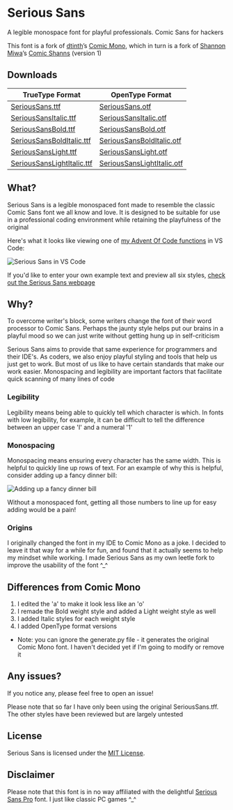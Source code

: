 # Serious Sans
A legible monospace font for playful professionals. Comic Sans for hackers

This font is a fork of [dtinth](https://github.com/dtinth)’s [Comic Mono](https://github.com/dtinth/comic-mono-font), which in turn is a fork of [Shannon Miwa](https://github.com/shannpersand)’s [Comic Shanns](https://github.com/shannpersand/comic-shanns) (version 1)

## Downloads

| TrueType Format | OpenType Format |
| --- | ----------- |
| [SeriousSans.ttf](https://kaBeech.github.io/serious-sans/SeriousSans/ttf/SeriousSans.ttf)   | [SeriousSans.otf](https://kaBeech.github.io/serious-sans/blob/main/SeriousSans/otf/SeriousSans.otf)   |
| [SeriousSansItalic.ttf](https://kaBeech.github.io/serious-sans/SeriousSans/ttf/SeriousSansItalic.ttf) | [SeriousSansItalic.otf](https://kaBeech.github.io/serious-sans/SeriousSans/otf/SeriousSansItalic.otf) |
| [SeriousSansBold.ttf](https://kaBeech.github.io/serious-sans/SeriousSans/ttf/SeriousSansBold.ttf) | [SeriousSansBold.otf](https://kaBeech.github.io/serious-sans/SeriousSans/otf/SeriousSansBold.otf) |
| [SeriousSansBoldItalic.ttf](https://kaBeech.github.io/serious-sans/SeriousSans/ttf/SeriousSansBoldItalic.ttf) | [SeriousSansBoldItalic.otf](https://kaBeech.github.io/serious-sans/SeriousSans/otf/SeriousSansBoldItalic.otf) |
| [SeriousSansLight.ttf](https://kaBeech.github.io/serious-sans/SeriousSans/ttf/SeriousSansLight.ttf) | [SeriousSansLight.otf](https://kaBeech.github.io/serious-sans/SeriousSans/otf/SeriousSansLight.otf) |
| [SeriousSansLightItalic.ttf](https://kaBeech.github.io/serious-sans/SeriousSans/ttf/SeriousSansLightItalic.ttf) | [SeriousSansLightItalic.otf](https://kaBeech.github.io/serious-sans/SeriousSans/otf/SeriousSansLightItalic.otf) |

## What?
Serious Sans is a legible monospaced font made to resemble the classic Comic Sans font we all know and love. It is designed to be suitable for use in a professional coding environment while retaining the playfulness of the original

Here's what it looks like viewing one of [my Advent Of Code functions](https://kaBeech.github.io/Advent-Of-Code-2022) in VS Code:

![Serious Sans in VS Code](https://kaBeech.github.io/serious-sans/vscExample.png "Serious Sans in VS Code")

If you'd like to enter your own example text and preview all six styles, [check out the Serious Sans webpage](https://kaBeech.github.io/serious-sans)

## Why?
To overcome writer's block, some writers change the font of their word processor to Comic Sans. Perhaps the jaunty style helps put our brains in a playful mood so we can just write without getting hung up in self-criticism

Serious Sans aims to provide that same experience for programmers and their IDE's. As coders, we also enjoy playful styling and tools that help us just get to work. But most of us like to have certain standards that make our work easier. Monospacing and legibility are important factors that facilitate quick scanning of many lines of code

### Legibility
Legibility means being able to quickly tell which character is which. In fonts with low legibility, for example, it can be difficult to tell the difference between an upper case 'I' and a numeral '1'

### Monospacing
Monospacing means ensuring every character has the same width. This is helpful to quickly line up rows of text. For an example of why this is helpful, consider adding up a fancy dinner bill:

![Adding up a fancy dinner bill](https://kaBeech.github.io/serious-sans/fancyDinner.png "Adding up a fancy dinner bill")

Without a monospaced font, getting all those numbers to line up for easy adding would be a pain!

### Origins
I originally changed the font in my IDE to Comic Mono as a joke. I decided to leave it that way for a while for fun, and found that it actually seems to help my mindset while working. I made Serious Sans as my own leetle fork to improve the usability of the font ^_^

## Differences from Comic Mono
1. I edited the 'a' to make it look less like an 'o'
2. I remade the Bold weight style and added a Light weight style as well
3. I added Italic styles for each weight style
4. I added OpenType format versions

- Note: you can ignore the generate.py file - it generates the original Comic Mono font. I haven't decided yet if I'm going to modify or remove it

## Any issues?
If you notice any, please feel free to open an issue!

Please note that so far I have only been using the original SeriousSans.tff. The other styles have been reviewed but are largely untested

## License
Serious Sans is licensed under the [MIT License](LICENSE).

## Disclaimer
Please note that this font is in no way affiliated with the delightful [Serious Sans Pro](https://www.myfonts.com/collections/serious-sans-pro-font-ogentroost) font. I just like classic PC games ^_^
